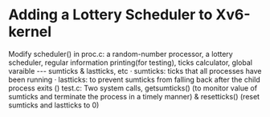 # Adding a Lottery Scheduler to Xv6-kernel
Modify scheduler() in proc.c: a random-number processor, a lottery scheduler, regular information printing(for testing), ticks calculator, global varaible --- sumticks & lastticks, etc
· sumticks: ticks that all processes have been running
· lastticks: to prevent sumticks from falling back after the child process exits ()
test.c: Two system calls, getsumticks() (to monitor value of sumticks and terminate the process in a timely manner) & resetticks() (reset sumticks and lastticks to 0)
